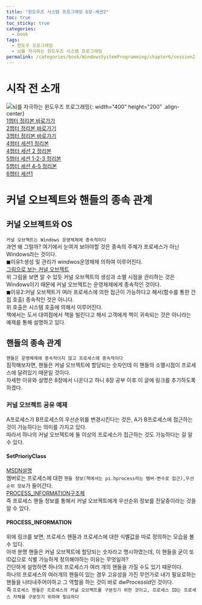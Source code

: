 ```yaml
---
title: "윈도우즈 시스템 프로그래밍 6장-세션2"
toc: true
toc_sticky: true
categories:
  - book
tags:
  - 윈도우 프로그래밍
  - 뇌를 자극하는 윈도우즈 시스템 프로그래밍
permalink: /categories/book/WindowsSystemProgramming/chapter6/session2
---
```

# 시작 전 소개
![뇌를 자극하는 윈도우즈 프로그래밍](https://www.hanbit.co.kr/data/books/B7673779595_l.jpg){: width="400" height="200" .align-center}<br>
[1챕터 정리본 바로가기](https://park-yina.github.io/categories/book/WindowsSystemProgramming/chapter1)<br>
[2챕터 정리본 바로가기](https://park-yina.github.io/categories/book/WindowsSystemProgramming/chapter2)<br>
[3챕터 정리본 바로가기](https://park-yina.github.io/categories/book/WindowsSystemProgramming/chapter3)<br>
[4챕터 세션1 정리본](https://park-yina.github.io/categories/book/WindowsSystemProgramming/chapter4/session1)<br>
[4챕터 세션 2 정리본](https://park-yina.github.io/categories/book/WindowsSystemProgramming/chapter4/session2)<br>
[5챕터 세션 1-2-3 정리본](https://park-yina.github.io/categories/book/WindowsSystemProgramming/chapter5/session1)<br>
[5챕터 세션 4-5 정리본](https://park-yina.github.io/categories/book/WindowsSystemProgramming/chapter5/session2)<br>
[6챕터 세션1](https://park-yina.github.io/categories/book/WindowsSystemProgramming/chapter6/session1)
# 커널 오브젝트와 핸들의 종속 관계
## 커널 오브젝트와 OS
`커널 오브젝트는 Windows 운영체제에 종속적이다`<br>
과연 왜 그럴까? 여기에서 눈여겨 보아야할 것은 종속의 주체가 프로세스가 아닌 Windows라는 것이다.<br>
◼이유1:생성 및 관리가 windwos운영체제 의하여 이루어진다.<br>
[그림으로 보는 커널 오브젝트](https://park-yina.github.io/categories/book/WindowsSystemProgramming/chapter6/session1#%EA%B7%B8%EB%A6%BC%EC%9C%BC%EB%A1%9C-%EC%82%B4%ED%8E%B4%EB%B3%B4%EB%8A%94-%EC%BB%A4%EB%84%90-%EC%98%A4%EB%B8%8C%EC%A0%9D%ED%8A%B8)<br>
위 그림을 보면 알 수 있듯 커널 오브젝트의 생성과 소멸 시점을 관리하는 것은 Windows이기 때문에 커널 오브젝트는 운영체제에게 종속적인 것이다.<br>
◼이유2:커널 오브젝트가 여러 프로세스에 의한 접근이 가능하다고 해서(함수를 통한 간접 호출) 종속적인 것은 아니다.<br>
위 호출은 시스템 호출에 의해서 이루어진다.<br>
책에서는 도서 대여점에서 책을 빌린다고 해서 고객에게 책이 귀속되는 것은 아니라는 예제를 통해 설명하고 있다.
## 핸들의 종속 관계
`핸들은 운영체제에 종속적이지 않고 프로세스에 종속적이다`<br>
짐작해보자면, 핸들은 커널 오브젝트에 할당되는 숫자인데 이 핸들의 소멸시점이 프로세스에 달려있기 때문일 것이다.<br>
자세한 이유와 설명은 8장에서 나온다고 하니 8장 공부 이후 이 글에 링크를 추가하도록 하겠다.<br>
### 커널 오브젝트 공유 예제
A프로세스가 B프로세스의 우선순위를 변경시킨다는 것은, A가 B프로세스에 접근하는 것이 가능하다는 의미를 가지고 있다.<br>
따라서 하나의 커널 오브젝트에 둘 이상의 프로세스가 접근하는 것도 가능하다는 걸 알 수 있다.<br>
#### SetPrioriyClass
[MSDN설명](https://learn.microsoft.com/ko-kr/windows/win32/api/processthreadsapi/nf-processthreadsapi-setpriorityclass)<br>
멤버로는 프로세스에 대한 `핸들 정보(책에서는 pi.hprocess라는 멤버-변수로 접근),우선순위 정보`가 들어간다.<br>
[PROCESS_INFORMATION구조체](https://learn.microsoft.com/ko-kr/windows/win32/api/processthreadsapi/ns-processthreadsapi-process_information)<br>
즉 프로세스 핸들 정보를 통해서 커널 오브젝트에게 우선순위 정보를 전달중이라는 것을 알 수 있다.<br>
#### PROCESS_INFORMATION
위에 링크를 보면, 프로세스 핸들과 프로세스에 대한 식별값을 따로 정의하는 모습을 볼 수 있다.<br>
아까 분명 핸들은 커널 오브젝트에 할당되는 숫자라고 명시하였는데, 이 핸들을 굳이 또 ID값으로 식별 가능하게 정의해야하는 이유는 무엇일까?<br>
간단하게 설멍하면 하나의 프로세스가 여러 개의 핸들을 가질 수도 있기 때문이다.<br>
하나의 프로세스의 여러개의 핸들이 있는 경우 고유성을 가진 무언가로 내가 필요로하는 핸들을 나타내주어야하고 그 역할을 하는 것이 바로 dwProcessId인 것이다.<br>
즉 `프로세스 핸들은 프로세스의 커널 오브젝트를 구분짓기 위한 것이고, 프로세스 ID는 프로세스 자체를 구분짓기 위하여 필요하다`

